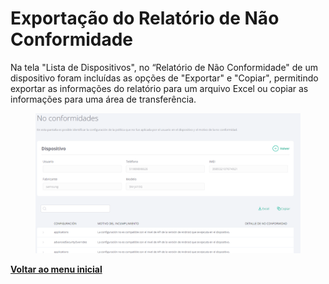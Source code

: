 # Exportação do Relatório de Não Conformidade

Na tela "Lista de Dispositivos", no “Relatório de Não Conformidade" de um dispositivo foram incluídas as opções de "Exportar" e "Copiar", permitindo exportar as informações do relatório para um arquivo Excel ou copiar as informações para uma área de transferência.

<figure><img src="../../.gitbook/assets/image (2).png" alt=""><figcaption></figcaption></figure>

[**Voltar ao menu inicial**](./)
